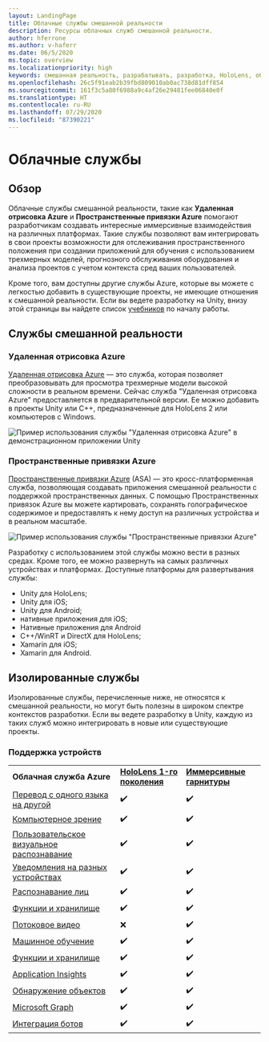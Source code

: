 ```yaml
---
layout: LandingPage
title: Облачные службы смешанной реальности
description: Ресурсы облачных служб смешанной реальности.
author: hferrone
ms.author: v-haferr
ms.date: 06/5/2020
ms.topic: overview
ms.localizationpriority: high
keywords: смешанная реальность, разрабатывать, разработка, HoloLens, облачные службы
ms.openlocfilehash: 26c5f91eab2b39fbd809010ab0ac738d81dff854
ms.sourcegitcommit: 161f3c5a80f6988a9c4af26e29481fee06840e0f
ms.translationtype: HT
ms.contentlocale: ru-RU
ms.lasthandoff: 07/29/2020
ms.locfileid: "87390221"
---
```

# <a name="cloud-services"></a>Облачные службы

## <a name="overview"></a>Обзор

Облачные службы смешанной реальности, такие как **Удаленная отрисовка Azure** и **Пространственные привязки Azure** помогают разработчикам создавать интересные иммерсивные взаимодействия на различных платформах. Такие службы позволяют вам интегрировать в свои проекты возможности для отслеживания пространственного положения при создании приложений для обучения с использованием трехмерных моделей, прогнозного обслуживания оборудования и анализа проектов с учетом контекста сред ваших пользователей.

Кроме того, вам доступны другие службы Azure, которые вы можете с легкостью добавить в существующие проекты, не имеющие отношения к смешанной реальности. Если вы ведете разработку на Unity, внизу этой страницы вы найдете список [учебников](#standalone-services) по началу работы.

## <a name="mixed-reality-services"></a>Службы смешанной реальности

### <a name="azure-remote-rendering"></a>Удаленная отрисовка Azure
[Удаленная отрисовка Azure](https://docs.microsoft.com/azure/remote-rendering) — это служба, которая позволяет преобразовывать для просмотра трехмерные модели высокой сложности в реальном времени. Сейчас служба "Удаленная отрисовка Azure" предоставляется в предварительной версии. Ее можно добавить в проекты Unity или C++, предназначенные для HoloLens 2 или компьютеров с Windows.

![Пример использования службы "Удаленная отрисовка Azure" в демонстрационном приложении Unity](images/showcase-app.png)

### <a name="azure-spatial-anchors"></a>Пространственные привязки Azure
[Пространственные привязки Azure](https://docs.microsoft.com/azure/spatial-anchors) (ASA) — это кросс-платформенная служба, позволяющая создавать приложения смешанной реальности с поддержкой пространственных данных. С помощью Пространственных привязок Azure вы можете картировать, сохранять голографическое содержимое и предоставлять к нему доступ на различных устройства и в реальном масштабе.

![Пример использования службы "Пространственные привязки Azure"](images/persistence.gif)

Разработку с использованием этой службы можно вести в разных средах. Кроме того, ее можно развернуть на самых различных устройствах и платформах. Доступные платформы для развертывания службы:
* Unity для HoloLens;
* Unity для iOS;
* Unity для Android;
* нативные приложения для iOS;
* Нативные приложения для Android
* C++/WinRT и DirectX для HoloLens;
* Xamarin для iOS;
* Xamarin для Android.

## <a name="standalone-services"></a>Изолированные службы
Изолированные службы, перечисленные ниже, не относятся к смешанной реальности, но могут быть полезны в широком спектре контекстов разработки. Если вы ведете разработку в Unity, каждую из таких служб можно интегрировать в новые или существующие проекты.

### <a name="device-support"></a>Поддержка устройств
<table>
    <tr>
        <td><strong>Облачная служба Azure</strong></td>
        <td><a href="hololens-hardware-details.md"><strong>HoloLens 1-го поколения</strong></a></td>
        <td><a href="immersive-headset-hardware-details.md"><strong>Иммерсивные гарнитуры</strong></a></td>
    </tr>
     <tr>
        <td><a href="mr-azure-301.md">Перевод с одного языка на другой</a></td>
        <td>✔️</td>
        <td>✔️</td>
    </tr>
    <tr>
        <td><a href="mr-azure-302.md">Компьютерное зрение</a></td>
        <td>✔️</td>
        <td>✔️</td>
    </tr>
    <tr>
        <td><a href="mr-azure-302b.md">Пользовательское визуальное распознавание</a></td>
        <td>✔️</td>
        <td>✔️</td>
    </tr>
    <tr>
        <td><a href="mr-azure-303.md">Уведомления на разных устройствах</a></td>
        <td>✔️</td>
        <td>✔️</td>
    </tr>
    <tr>
        <td><a href="mr-azure-304.md">Распознавание лиц</a></td>
        <td>✔️</td>
        <td>✔️</td>
    </tr>
    <tr>
        <td><a href="mr-azure-305.md">Функции и хранилище</a></td>
        <td>✔️</td>
        <td>✔️</td>
    </tr>
    <tr>
        <td><a href="mr-azure-306.md">Потоковое видео</a></td>
        <td>❌</td>
        <td>✔️</td>
    </tr>
    <tr>
        <td><a href="mr-azure-307.md">Машинное обучение</a></td>
        <td>✔️</td>
        <td>✔️</td>
    </tr>
    <tr>
        <td><a href="mr-azure-308.md">Функции и хранилище</a></td>
        <td>✔️</td>
        <td>✔️</td>
    </tr>
    <tr>
        <td><a href="mr-azure-309.md">Application Insights</a></td>
        <td>✔️</td>
        <td>✔️</td>
    </tr>
    <tr>
        <td><a href="mr-azure-310.md">Обнаружение объектов</a></td>
        <td>✔️</td>
        <td>✔️</td>
    </tr>
    <tr>
        <td><a href="mr-azure-311.md">Microsoft Graph</a></td>
        <td>✔️</td>
        <td>✔️</td>
    </tr>
    <tr>
        <td><a href="mr-azure-312.md">Интеграция ботов</a></td>
        <td>✔️</td>
        <td>✔️</td>
    </tr>
</table>
